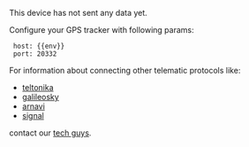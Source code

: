 
This device has not sent any data yet.

Configure your GPS tracker with following params:

```
 host: {{env}}
 port: 20332
```

For information about connecting other telematic protocols like:
 - [teltonika](https://teltonika.lt/)
 - [galileosky](https://galileosky.com/)
 - [arnavi](http://www.arusnavi.ru/)
 - [signal](https://navtelecom.ru/)

contact our [tech guys](mailto:development@rightech.io?subject=Telematic%20protocols&body=Im%20interested%20in%20teltonika%20devices).
